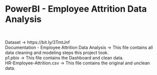 # PowerBI - Employee Attrition Data Analysis
<br>
<p>
Dataset -> https://bit.ly/3TmtJnf <br>
Documentation - Employee Attrition Data Analysis -> This file contains all data cleaning and modeling steps this project took.<br>
p1.pbix -> This file contains the Dashboard and clean data.<br>
HR-Employee-Attrition.csv -> This file contains the original and unclean data.<br>
</p>

